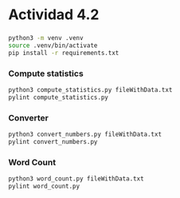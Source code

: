# Actividad 4.2
###
```bash
python3 -m venv .venv
source .venv/bin/activate
pip install -r requirements.txt
```

### Compute statistics
```bash
python3 compute_statistics.py fileWithData.txt
pylint compute_statistics.py
```

### Converter
```bash
python3 convert_numbers.py fileWithData.txt
pylint convert_numbers.py
```

### Word Count
```bash
python3 word_count.py fileWithData.txt
pylint word_count.py
```
